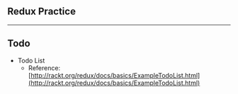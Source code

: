 ## Redux Practice

-----

## Todo
* Todo List
    - Reference: [http://rackt.org/redux/docs/basics/ExampleTodoList.html](http://rackt.org/redux/docs/basics/ExampleTodoList.html)
